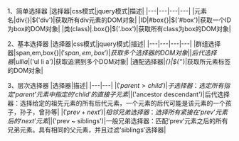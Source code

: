 1、简单选择器
|选择器|css模式|jquery模式|描述|
|---|---|---|---|
|元素名|div{}|$('div')|获取所有div元素的DOM对象|
|ID|#box{}|$('#box')|获取一个ID为box的DOM对象|
|类(class)|.box{}|$('.box')|获取所有class为box的DOM对象|

2、基本选择器
|选择器|css模式|jquery模式|描述|
|---|---|---|---|
|群组选择器|span,em,box{}|$('span,em,box')|获取多个选择器的DOM对象|
|后代选择器|ul li a{}|$('ul li a')|获取追溯到多个DOM对象|
|通配选择器|*{}|$('*')|获取所元素标签的DOM对象|

3、层次选择器
|选择器|描述|
|---|---|
|$('parent > child')|子选择器：选定所有指定‘parent’元素中指定的‘child’的直接子元素|
|$('ancestor descendant')|后代选择器：选择给定的祖先元素的所有后代元素，一个元素的后代可能是该元素的一个孩子，孙子，曾孙等|
|$('prev + next')|相邻兄弟选择器：选择所有紧接在‘prev’元素后的‘next’元素|
|$('prev ~ siblings')|一般兄弟选择器：匹配‘prev’元素之后的所有兄弟元素。具有相同的父元素，并且过滤‘siblings’选择器|
